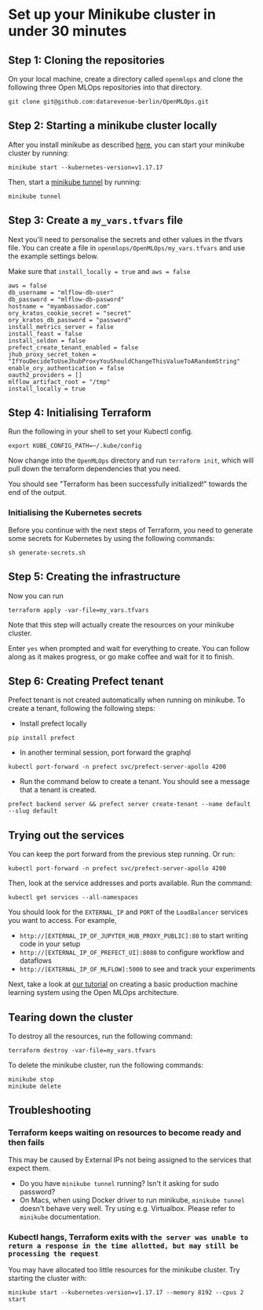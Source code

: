 # Set up your Minikube cluster in under 30 minutes

## Step 1: Cloning the repositories

On your local machine, create a directory called `openmlops` and clone the following three Open MLOps repositories into that directory.

```
git clone git@github.com:datarevenue-berlin/OpenMLOps.git
```

## Step 2: Starting a minikube cluster locally

After you install minikube as described [here](https://minikube.sigs.k8s.io/docs/start/), you can start your minikube cluster by running:

```
minikube start --kubernetes-version=v1.17.17
```

Then, start a [minikube tunnel](https://minikube.sigs.k8s.io/docs/handbook/accessing/#using-minikube-tunnel) by running:

```
minikube tunnel
```

## Step 3: Create a `my_vars.tfvars` file

Next you'll need to personalise the secrets and other values in the tfvars file. You can create  a file in `openmlops/OpenMLOps/my_vars.tfvars` and use the example settings below.

Make sure that `install_locally = true` and `aws = false` 

```
aws = false
db_username = "mlflow-db-user"
db_password = "mlflow-db-pasword"
hostname = "myambassador.com"
ory_kratos_cookie_secret = "secret"
ory_kratos_db_password = "password"
install_metrics_server = false
install_feast = false
install_seldon = false
prefect_create_tenant_enabled = false
jhub_proxy_secret_token = "IfYouDecideToUseJhubProxyYouShouldChangeThisValueToARandomString"
enable_ory_authentication = false
oauth2_providers = []
mlflow_artifact_root = "/tmp"
install_locally = true
```

## Step 4: Initialising Terraform

Run the following in your shell to set your Kubectl config.

```
export KUBE_CONFIG_PATH=~/.kube/config
```

Now change into the `OpenMLOps` directory and run `terraform init`, which will pull down the terraform dependencies that you need.

You should see "Terraform has been successfully initialized!" towards the end of the output.

### Initialising the Kubernetes secrets
Before you continue with the next steps of Terraform, you need to generate some secrets for Kubernetes by using the following commands:

```
sh generate-secrets.sh
```

## Step 5: Creating the infrastructure

Now you can run

```
terraform apply -var-file=my_vars.tfvars
```

Note that this step will actually create the resources on your minikube cluster.

Enter `yes` when prompted and wait for everything to create. You can follow along as it makes progress, or go make coffee and wait for it to finish.

## Step 6: Creating Prefect tenant

Prefect tenant is not created automatically when running on minikube. To create a tenant, following the following steps:

- Install prefect locally

```
pip install prefect
```

- In another terminal session, port forward the graphql

```
kubectl port-forward -n prefect svc/prefect-server-apollo 4200
```

- Run the command below to create a tenant. You should see a message that a tenant is created.

```
prefect backend server && prefect server create-tenant --name default --slug default
```

## Trying out the services

You can keep the port forward from the previous step running. Or run:

```
kubectl port-forward -n prefect svc/prefect-server-apollo 4200
```

Then, look at the service addresses and ports available. Run the command:

```
kubectl get services --all-namespaces
```

You should look for the `EXTERNAL_IP` and `PORT` of the `LoadBalancer` services you want to access. For example,

* `http://[EXTERNAL_IP_OF_JUPYTER_HUB_PROXY_PUBLIC]:80` to start writing code in your setup
* `http://[EXTERNAL_IP_OF_PREFECT_UI]:8080` to configure workflow and dataflows
* `http://[EXTERNAL_IP_OF_MLFLOW]:5000` to see and track your experiments

Next, take a look at [our tutorial](./basic-usage-of-jupyter-mlflow-and-prefect.md) on creating a basic production machine learning system using the Open MLOps architecture.

## Tearing down the cluster

To destroy all the resources, run the following command:

```
terraform destroy -var-file=my_vars.tfvars
```

To delete the minikube cluster, run the following commands:

```
minikube stop
minikube delete
```

## Troubleshooting

### Terraform keeps waiting on resources to become ready and then fails

This may be caused by External IPs not being assigned to the services that expect them.
- Do you have `minikube tunnel` running? Isn't it asking for sudo password?
- On Macs, when using Docker driver to run minikube, `minikube tunnel` doesn't behave very well. Try using e.g. Virtualbox. Please refer to `minikube` documentation.

### Kubectl hangs, Terraform exits with `the server was unable to return a response in the time allotted, but may still be processing the request`

You may have allocated too little resources for the minikube cluster. Try starting the cluster with:
```commandline
minikube start --kubernetes-version=v1.17.17 --memory 8192 --cpus 2 start
```
